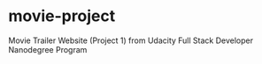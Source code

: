 # movie-project
Movie Trailer Website (Project 1) from Udacity Full Stack Developer Nanodegree Program
